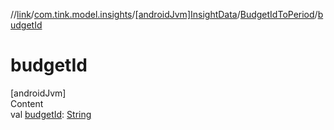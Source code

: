 //[link](../../../index.md)/[com.tink.model.insights](../../index.md)/[[androidJvm]InsightData](../index.md)/[BudgetIdToPeriod](index.md)/[budgetId](budget-id.md)



# budgetId  
[androidJvm]  
Content  
val [budgetId](budget-id.md): [String](https://kotlinlang.org/api/latest/jvm/stdlib/kotlin/-string/index.html)  




